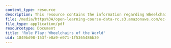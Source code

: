 ```yaml
---
content_type: resource
description: This resource contains the information regarding Wheelchairs of the World.
file: /media/https%3A/open-learning-course-data-rc.s3.amazonaws.com/ec-701j-d-lab-i-development-fall-2009/1849bd98153fe8a9e0711f5365486b30_MITEC_701JF09_act02chair_rp.pdf
file_type: application/pdf
resourcetype: Document
title: 'Role Play: Wheelchairs of the World'
uid: 1849bd98-153f-e8a9-e071-1f5365486b30
---
```

